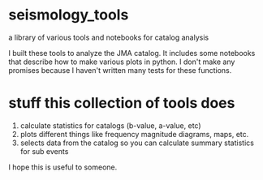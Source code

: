 # seismology_tools
a library of various tools and notebooks for catalog analysis

I built these tools to analyze the JMA catalog. It includes some notebooks that describe how to make various plots in python. I don't make any promises because I haven't written many tests for these functions.

# stuff this collection of tools does

1. calculate statistics for catalogs (b-value, a-value, etc)
2. plots different things like frequency magnitude diagrams, maps, etc.
3. selects data from the catalog so you can calculate summary statistics for sub events

I hope this is useful to someone.
